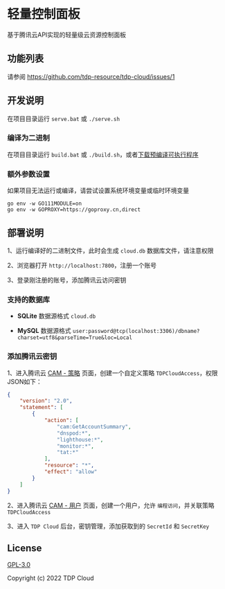 # 轻量控制面板

基于腾讯云API实现的轻量级云资源控制面板

## 功能列表

请参阅 https://github.com/tdp-resource/tdp-cloud/issues/1

## 开发说明

在项目目录运行  `serve.bat` 或 `./serve.sh`

### 编译为二进制

在项目目录运行  `build.bat` 或 `./build.sh`，或者[下载预编译可执行程序](https://github.com/tdp-resource/tdp-cloud/releases)

### 额外参数设置

如果项目无法运行或编译，请尝试设置系统环境变量或临时环境变量

```shell
go env -w GO111MODULE=on
go env -w GOPROXY=https://goproxy.cn,direct
```

## 部署说明

1、运行编译好的二进制文件，此时会生成 `cloud.db` 数据库文件，请注意权限

2、浏览器打开 `http://localhost:7800`，注册一个账号

3、登录刚注册的账号，添加腾讯云访问密钥

### 支持的数据库

- **SQLite** 数据源格式 `cloud.db`

- **MySQL**  数据源格式 `user:password@tcp(localhost:3306)/dbname?charset=utf8&parseTime=True&loc=Local`

### 添加腾讯云密钥

1、进入腾讯云 [CAM - 策略](https://console.cloud.tencent.com/cam/policy) 页面，创建一个自定义策略 `TDPCloudAccess`，权限JSON如下：

```json
{
    "version": "2.0",
    "statement": [
        {
            "action": [
                "cam:GetAccountSummary",
                "dnspod:*",
                "lighthouse:*",
                "monitor:*",
                "tat:*"
            ],
            "resource": "*",
            "effect": "allow"
        }
    ]
}
```

2、进入腾讯云 [CAM - 用户](https://console.cloud.tencent.com/cam) 页面，创建一个用户，允许 `编程访问`，并关联策略 `TDPCloudAccess`

3、进入 `TDP Cloud` 后台，密钥管理，添加获取到的 `SecretId` 和 `SecretKey`

## License

[GPL-3.0](https://opensource.org/licenses/GPL-3.0)

Copyright (c) 2022 TDP Cloud
